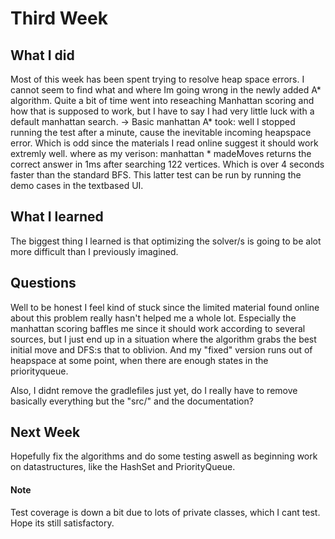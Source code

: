 # Third Week

## What I did

Most of this week has been spent trying to resolve  heap space errors. I cannot seem to find what and where Im going wrong in the newly added A* algorithm. Quite a bit of time went into reseaching Manhattan scoring and how that is supposed to work, but I have to say I had very little luck with a default manhattan search. -> Basic manhattan A* took: well I stopped running the test after a minute, cause the inevitable incoming heapspace error. Which is odd since the materials I read online suggest it should work extremly well. where as my verison: manhattan * madeMoves returns the correct answer in 1ms after searching 122 vertices. Which is over 4 seconds faster than the standard BFS. This latter test can be run by running the demo cases in the textbased UI. 

## What I learned

The biggest thing I learned is that optimizing the solver/s is going to be alot more difficult than I previously imagined.

## Questions

Well to be honest I feel kind of stuck since the limited material found online about this problem really hasn't helped me a whole lot. Especially the manhattan scoring baffles me since it should work according to several sources, but I just end up in a situation where the algorithm grabs the best initial move and DFS:s that to oblivion. And my "fixed" version runs out of heapspace at some point, when there are enough states in the priorityqueue.

Also, I didnt remove the gradlefiles just yet, do I really have to remove basically  everything but the "src/" and the documentation?

## Next Week

Hopefully fix the algorithms and  do some testing aswell as beginning work on datastructures, like the HashSet and PriorityQueue.


#### Note
Test coverage is down a bit due to lots of private classes, which I cant test. Hope its still satisfactory. 
